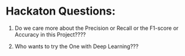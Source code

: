 # Hackaton Questions:


1. Do we care more about the Precision or Recall or the F1-score or Accuracy in this Project????

2. Who wants to try the One with Deep Learning???


